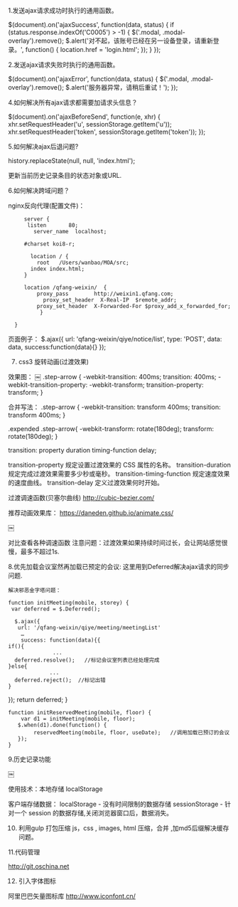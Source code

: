 
1.发送ajax请求成功时执行的通用函数。

  $(document).on('ajaxSuccess', function(data, status) {
      if (status.response.indexOf('C0005') > -1) {
          $('.modal, .modal-overlay').remove();
          $.alert('对不起，该账号已经在另一设备登录，请重新登录。', function() {
              location.href = 'login.html';
          });
      }
  });

2.发送ajax请求失败时执行的通用函数。

  $(document).on('ajaxError', function(data, status) {
      $('.modal, .modal-overlay').remove();
      $.alert('服务器异常，请稍后重试！');
  });

4.如何解决所有ajax请求都需要加请求头信息？

  $(document).on('ajaxBeforeSend', function(e, xhr) {
      xhr.setRequestHeader('u', sessionStorage.getItem('u'));
      xhr.setRequestHeader('token', sessionStorage.getItem('token'));
  });

5.如何解决ajax后退问题?

  history.replaceState(null, null, 'index.html');

  更新当前历史记录条目的状态对象或URL.

6.如何解决跨域问题？

  nginx反向代理(配置文件)：

         server {
          listen       80;
            server_name  localhost;

         #charset koi8-r;

           location / {
             root   /Users/wanbao/MOA/src;
           index index.html;
         }

         location /qfang-weixin/  {
             proxy_pass        http://weixin1.qfang.com;
               proxy_set_header  X-Real-IP  $remote_addr;
             proxy_set_header  X-Forwarded-For $proxy_add_x_forwarded_for;
              }

      }

  页面例子：
      $.ajax({
        url: 'qfang-weixin/qiye/notice/list',
        type: 'POST',
        data: data,
        success:function(data){}
      });

7. css3 旋转动画(过渡效果)

  效果图：
￼
  .step-arrow {
          -webkit-transition: 400ms;
                transition: 400ms;
                -webkit-transition-property: -webkit-transform;
                transition-property: transform;
         }

  合并写法：
  .step-arrow {
          -webkit-transition: transform  400ms;
                transition: transform 400ms;
         }

  .expended .step-arrow{
            -webkit-transform: rotate(180deg);
                transform: rotate(180deg);
          }


  transition: property duration timing-function delay;

  transition-property 规定设置过渡效果的 CSS 属性的名称。
  transition-duration 规定完成过渡效果需要多少秒或毫秒。
  transition-timing-function  规定速度效果的速度曲线。
  transition-delay  定义过渡效果何时开始。


  过渡调速函数(贝塞尔曲线)
  http://cubic-bezier.com/

  推荐动画效果库：
  https://daneden.github.io/animate.css/


￼

  对比查看各种调速函数
  注意问题：过渡效果如果持续时间过长，会让网站感觉很慢，最多不超过1s.

 8.优先加载会议室然再加载已预定的会议:
   这里用到Deferred解决ajax请求的同步问题.

    解决邪恶金字塔问题：

    function initMeeting(mobile, storey) {
     var deferred = $.Deferred();

      $.ajax({
       url: '/qfang-weixin/qiye/meeting/meetingList'
        …
        success: function(data){{
    if(){
                  ...
      deferred.resolve();   //标记会议室列表已经处理完成
    }else{
                 ...
      deferred.reject();  //标记出错
    }
  });
  return deferred;
     }


    function initReservedMeeting(mobile, floor) {
        var d1 = initMeeting(mobile, floor);
       $.when(d1).done(function() {
            reservedMeeting(mobile, floor, useDate);   //调用加载已预订的会议
       });
    }


9.历史记录功能


￼

  使用技术：本地存储 localStorage

  客户端存储数据：
  localStorage - 没有时间限制的数据存储
  sessionStorage - 针对一个 session 的数据存储,关闭浏览器窗口后，数据消失。


10. 利用gulp 打包压缩
  js，css  , images, html 压缩，合并 ,加md5后缀解决缓存问题。

11.代码管理

http://git.oschina.net

12. 引入字体图标

阿里巴巴矢量图标库
http://www.iconfont.cn/
